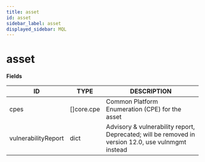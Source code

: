 ```yaml
---
title: asset
id: asset
sidebar_label: asset
displayed_sidebar: MQL
---
```


# asset

**Fields**

| ID                  | TYPE               | DESCRIPTION                                                                                        |
| ------------------- | ------------------ | -------------------------------------------------------------------------------------------------- |
| cpes                | &#91;&#93;core.cpe | Common Platform Enumeration (CPE) for the asset                                                    |
| vulnerabilityReport | dict               | Advisory & vulnerability report, Deprecated; will be removed in version 12.0, use vulnmgmt instead |
